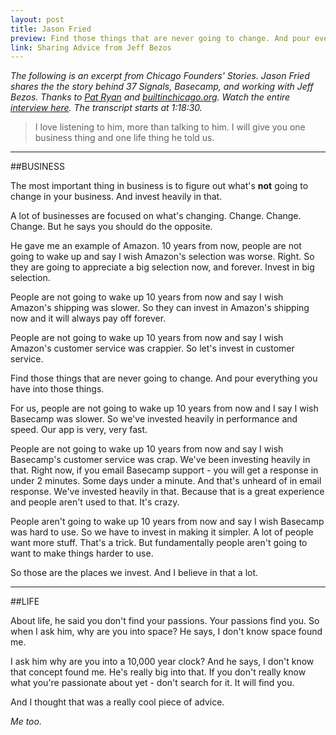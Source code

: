 ```yaml
---
layout: post
title: Jason Fried
preview: Find those things that are never going to change. And pour everything you have into those things. 
link: Sharing Advice from Jeff Bezos  
---
```


*The following is an excerpt from Chicago Founders' Stories. Jason Fried shares the the story behind 37 Signals, Basecamp, and working with Jeff Bezos. Thanks to [Pat Ryan](https://twitter.com/PatRyanChicago) and [builtinchicago.org](http://www.builtinchicago.org/). Watch the entire [interview here](http://vimeo.com/88749951). The transcript starts at 1:18:30.* 

> I love listening to him, more than talking to him. I will give you one business thing and one life thing he told us. 

* * * 
##BUSINESS

The most important thing in business is to figure out what's **not** going to change in your business. And invest heavily in that.  

A lot of businesses are focused on what's changing. Change. Change. Change. But he says you should do the opposite. 

He gave me an example of Amazon. 10 years from now, people are not going to wake up and say I wish Amazon's selection was worse. Right. So they are going to appreciate a big selection now, and forever. Invest in big selection.  

People are not going to wake up 10 years from now and say I wish Amazon's shipping was slower. So they can invest in Amazon's shipping now and it will always pay off forever. 

People are not going to wake up 10 years from now and say I wish Amazon's customer service was crappier. So let's invest in customer service. 

Find those things that are never going to change. And pour everything you have into those things. 

For us, people are not going to wake up 10 years from now and I say I wish Basecamp was slower. So we've invested heavily in performance and speed. Our app is very, very fast. 

People are not going to wake up 10 years from now and say I wish Basecamp's customer service was crap. We've been investing heavily in that. Right now, if you email Basecamp support - you will get a response in under 2 minutes. Some days under a minute. And that's unheard of in email response. We've invested heavily in that. Because that is a great experience and people aren't used to that. It's crazy.  

People aren't going to wake up 10 years from now and say I wish Basecamp was hard to use. So we have to invest in making it simpler. A lot of people want more stuff. That's a trick. But fundamentally people aren't going to want to make things harder to use. 

So those are the places we invest. And I believe in that a lot. 

* * * 
##LIFE

About life, he said you don't find your passions. Your passions find you. So when I ask him, why are you into space? He says, I don't know space found me. 

I ask him why are you into a 10,000 year clock? And he says, I don't know that concept found me. He's really big into that. If you don't really know what you're passionate about yet - don't search for it. It will find you.  

And I thought that was a really cool piece of advice. 

*Me too.*  
